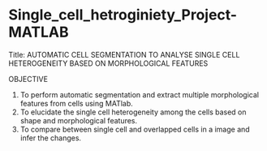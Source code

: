 # Single_cell_hetroginiety_Project-MATLAB
Title: AUTOMATIC CELL SEGMENTATION TO ANALYSE SINGLE CELL HETEROGENEITY BASED ON MORPHOLOGICAL FEATURES

OBJECTIVE
1. To perform automatic segmentation and extract multiple morphological features from cells using MATlab.
2. To elucidate the single cell heterogeneity among the cells based on shape and morphological features.
3. To compare between single cell and overlapped cells in a image and infer the changes.
